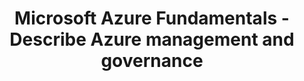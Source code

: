 ---
layout: post
title: Microsoft Azure Fundamentals - Describe Azure management and governance
category: badges
tags: microsoft trophy
file: /assets/img/describe-azure-management-governance.svg
link: https://learn.microsoft.com/api/achievements/share/en-us/NicolasdeMontigny-3735/9NC28P6U?sharingId=E4C528F082174B55
---